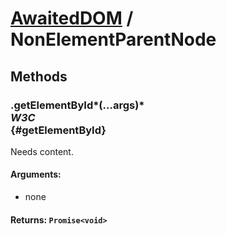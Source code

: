 # [AwaitedDOM](/docs/basic-interfaces/awaited-dom) <span>/</span> NonElementParentNode

## Methods

### .getElementById*(...args)* <div class="specs"><i>W3C</i></div> {#getElementById}

Needs content.

#### **Arguments**:


 - none

#### **Returns**: `Promise<void>`
